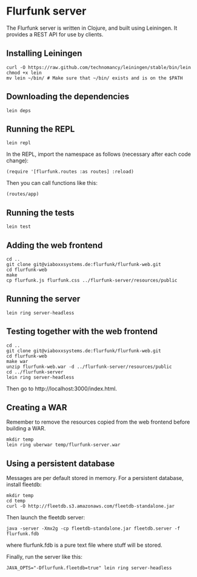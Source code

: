 Flurfunk server
===============

The Flurfunk server is written in Clojure, and built using Leiningen.
It provides a REST API for use by clients.

Installing Leiningen
--------------------

    curl -O https://raw.github.com/technomancy/leiningen/stable/bin/lein
    chmod +x lein
    mv lein ~/bin/ # Make sure that ~/bin/ exists and is on the $PATH

Downloading the dependencies
----------------------------

    lein deps

Running the REPL
----------------

    lein repl
    
In the REPL, import the namespace as follows (necessary after each code change):
    
    (require '[flurfunk.routes :as routes] :reload)

Then you can call functions like this:

    (routes/app)

Running the tests
-----------------

    lein test

Adding the web frontend
-----------------------

    cd ..
    git clone git@viaboxxsystems.de:flurfunk/flurfunk-web.git
    cd flurfunk-web
    make
    cp flurfunk.js flurfunk.css ../flurfunk-server/resources/public

Running the server
------------------

    lein ring server-headless

Testing together with the web frontend
--------------------------------------

    cd ..
    git clone git@viaboxxsystems.de:flurfunk/flurfunk-web.git
    cd flurfunk-web
    make war
    unzip flurfunk-web.war -d ../flurfunk-server/resources/public
    cd ../flurfunk-server
    lein ring server-headless

Then go to http://localhost:3000/index.html.

Creating a WAR
--------------

Remember to remove the resources copied from the web frontend before building a WAR.

    mkdir temp
    lein ring uberwar temp/flurfunk-server.war

Using a persistent database
---------------------------

Messages are per default stored in memory. For a persistent database, install fleetdb:

    mkdir temp
    cd temp
    curl -O http://fleetdb.s3.amazonaws.com/fleetdb-standalone.jar

Then launch the fleetdb server:

    java -server -Xmx2g -cp fleetdb-standalone.jar fleetdb.server -f flurfunk.fdb

where flurfunk.fdb is a pure text file where stuff will be stored.

Finally, run the server like this:

    JAVA_OPTS="-Dflurfunk.fleetdb=true" lein ring server-headless
